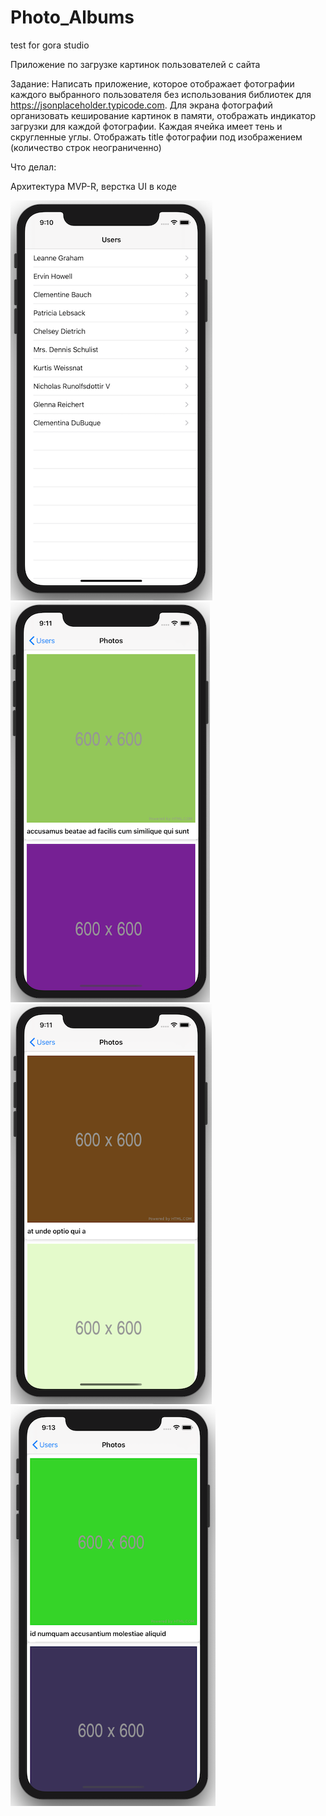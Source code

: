 # Photo_Albums
test for gora studio

Приложение по загрузке картинок пользователей с сайта

Задание: Написать приложение, которое отображает фотографии каждого выбранного пользователя без использования библиотек для https://jsonplaceholder.typicode.com. Для экрана фотографий организовать кеширование картинок в памяти, отображать индикатор загрузки для каждой фотографии. Каждая ячейка имеет тень и скругленные углы. Отображать title фотографии под изображением (количество строк неограниченно)

Что делал:

Архитектура MVP-R, верстка UI в коде

![alt tag](https://github.com/Engwar/screenshots/blob/master/gora1.png)![alt tag](https://github.com/Engwar/screenshots/blob/master/gora2.png)
![alt tag](https://github.com/Engwar/screenshots/blob/master/gora3.png)![alt tag](https://github.com/Engwar/screenshots/blob/master/gora4.png)

